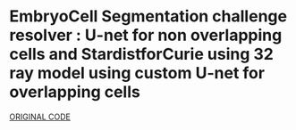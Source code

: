 # EmbryoCell Segmentation challenge resolver : U-net for non overlapping cells and StardistforCurie using 32 ray model using custom U-net for overlapping cells


[ORIGINAL CODE](https://github.com/mpicbg-csbd/stardist)

